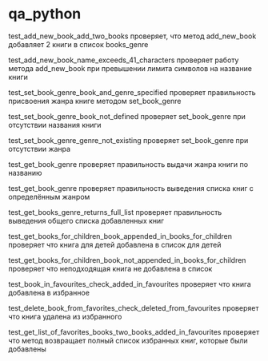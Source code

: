 # qa_python
test_add_new_book_add_two_books проверяет, что метод add_new_book добавляет 2 книги в список books_genre

test_add_new_book_name_exceeds_41_characters проверяет работу метода add_new_book при превышении лимита символов на название книги

test_set_book_genre_book_and_genre_specified проверяет правильность присвоения жанра книге методом set_book_genre

test_set_book_genre_book_not_defined проверяет set_book_genre при отсутствии названия книги

test_set_book_genre_genre_not_existing проверяет set_book_genre при отсутствии жанра

test_get_book_genre проверяет правильность выдачи жанра книги по названию

test_get_book_genre проверяет правильность выведения списка книг с определённым жанром

test_get_books_genre_returns_full_list проверяет правильность выведения общего списка добавленных книг

test_get_books_for_children_book_appended_in_books_for_children проверяет что книга для детей добавлена в список для детей

test_get_books_for_children_book_not_appended_in_books_for_children проверяет что неподходящая книга не добавлена в список

test_book_in_favourites_check_added_in_favourites проверяет что книга добавлена в избранное

test_delete_book_from_favorites_check_deleted_from_favourites проверяет что книга удалена из избранного

test_get_list_of_favorites_books_two_books_added_in_favourites проверяет что метод возвращает полный список избранных книг, которые были добавлены